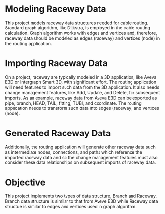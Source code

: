 ﻿# Modeling Raceway Data

This project models raceway data structures needed for cable routing. Standard graph algorithm, like Dijkstra, is employed in the cable routing calculation. Graph algorithm works with edges and vertices and, therefore, raceway data should be modeled as edges (raceway) and vertices (node) in the routing application.

# Importing Raceway Data

On a project, raceway are typically modeled in a 3D application, like Aveva E3D or Intergraph Smart 3D, with significant effort. The routing application will need features to import such data from the 3D application. It also needs change management features, like Add, Update, and Delete, for subsequent imports. As an example, raceway data from Aveva E3D can be exported as pipe, branch, HEAD, TAIL, fitting, TUBI, and coordinate. The routing application needs to transform such data into edges (raceway) and vertices (node).

# Generated Raceway Data

Additionally, the routing application will generate other raceway data such as intermediate nodes, connections, and paths which reference the imported raceway data and so the change management features must also consider these data relationships on subsequent imports of raceway data. 

# Objective

This project implements two types of data structure, Branch and Raceway. Branch data structure is similar to that from Aveve E3D while Raceway data structue is similar to edges and vertices used in graph algorithm. 
